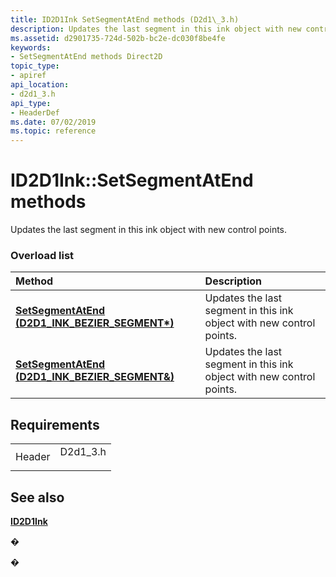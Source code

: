 ```yaml
---
title: ID2D1Ink SetSegmentAtEnd methods (D2d1\_3.h)
description: Updates the last segment in this ink object with new control points.
ms.assetid: d2901735-724d-502b-bc2e-dc030f8be4fe
keywords:
- SetSegmentAtEnd methods Direct2D
topic_type:
- apiref
api_location:
- d2d1_3.h
api_type:
- HeaderDef
ms.date: 07/02/2019
ms.topic: reference
---
```


# ID2D1Ink::SetSegmentAtEnd methods

Updates the last segment in this ink object with new control points.

### Overload list



| Method                                                                              | Description                                                                     |
|:------------------------------------------------------------------------------------|:--------------------------------------------------------------------------------|
| [**SetSegmentAtEnd (D2D1\_INK\_BEZIER\_SEGMENT\*)**](/windows/win32/api/d2d1_3/nf-d2d1_3-id2d1ink-setsegmentatend(constd2d1_ink_bezier_segment))  | Updates the last segment in this ink object with new control points.<br/> |
| [**SetSegmentAtEnd (D2D1\_INK\_BEZIER\_SEGMENT&)**](/windows/win32/api/d2d1_3/nf-d2d1_3-id2d1ink-setsegmentatend(constd2d1_ink_bezier_segment_)) | Updates the last segment in this ink object with new control points.<br/> |



## Requirements



|                   |                                                                                      |
|-------------------|--------------------------------------------------------------------------------------|
| Header<br/> | <dl> <dt>D2d1\_3.h</dt> </dl> |



## See also

<dl> <dt>

[**ID2D1Ink**](/windows/win32/api/d2d1_3/nn-d2d1_3-id2d1ink)
</dt> </dl>

�

�